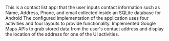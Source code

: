 This is a contact list appl that the user inputs contact information such as Name, Address, Phone, and email collected inside an SQLite database for Android
The configured implementation of the application uses four activities and four layouts to provide functionality.
Implemented Google Maps APIs to grab stored data from the user's contact address and display the location of the address for one of the UI activities.

